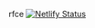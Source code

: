 rfce
[![Netlify Status](https://api.netlify.com/api/v1/badges/4ac1ee93-64af-4db9-8aee-d84e780d20ff/deploy-status)](https://app.netlify.com/sites/willowy-naiad-b78e74/deploys)